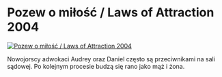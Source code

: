 Pozew o miłość / Laws of Attraction 2004 
=============
[![Pozew o miłość / Laws of Attraction 2004 ](http://vidos.pl/images/player.gif)](http://vidos.pl/pozew-o-milosc-laws-of-attraction-2004)

 Nowojorscy adwokaci Audrey oraz Daniel często są przeciwnikami na sali sądowej. Po kolejnym procesie budzą się rano jako mąż i żona.

